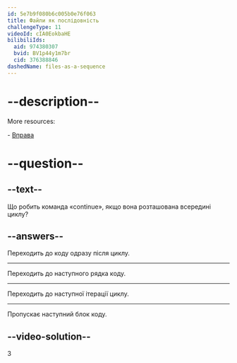 ```yaml
---
id: 5e7b9f080b6c005b0e76f063
title: Файли як послідовність
challengeType: 11
videoId: cIA0EokbaHE
bilibiliIds:
  aid: 974380307
  bvid: BV1p44y1m7br
  cid: 376388846
dashedName: files-as-a-sequence
---
```


# --description--

More resources:

\- <a href="https://www.youtube.com/watch?v=il1j4wkte2E" target="_blank" rel="noopener noreferrer nofollow">Вправа</a>

# --question--

## --text--

Що робить команда «continue», якщо вона розташована всередині циклу?

## --answers--

Переходить до коду одразу після циклу.

---

Переходить до наступного рядка коду.

---

Переходить до наступної ітерації циклу.

---

Пропускає наступний блок коду.

## --video-solution--

3

